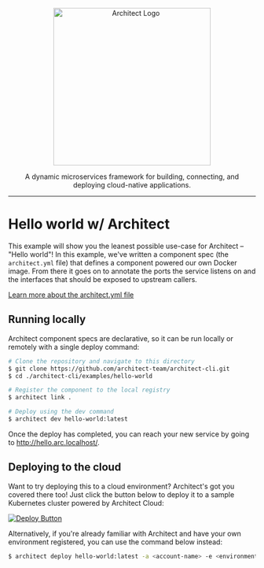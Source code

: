 <p align="center">
  <a href="//architect.io" target="blank"><img src="https://docs.architect.io/img/logo.svg" width="320" alt="Architect Logo" /></a>
</p>

<p align="center">
  A dynamic microservices framework for building, connecting, and deploying cloud-native applications.
</p>

---

# Hello world w/ Architect

This example will show you the leanest possible use-case for Architect – "Hello world"! In this example, we've written a component spec (the `architect.yml` file) that defines a component powered our own Docker image. From there it goes on to annotate the ports the service listens on and the interfaces that should be exposed to upstream callers.

[Learn more about the architect.yml file](//docs.architect.io/configuration)

## Running locally

Architect component specs are declarative, so it can be run locally or remotely with a single deploy command:

```sh
# Clone the repository and navigate to this directory
$ git clone https://github.com/architect-team/architect-cli.git
$ cd ./architect-cli/examples/hello-world

# Register the component to the local registry
$ architect link .

# Deploy using the dev command
$ architect dev hello-world:latest
```

Once the deploy has completed, you can reach your new service by going to http://hello.arc.localhost/.

## Deploying to the cloud

Want to try deploying this to a cloud environment? Architect's got you covered there too! Just click the button below to deploy it to a sample Kubernetes cluster powered by Architect Cloud:

[![Deploy Button](https://docs.architect.io/deploy-button.svg)](https://cloud.architect.io/examples/components/hello-world/deploy?tag=latest&interface=hello%3Ahello)

Alternatively, if you're already familiar with Architect and have your own environment registered, you can use the command below instead:

```sh
$ architect deploy hello-world:latest -a <account-name> -e <environment-name>
```


